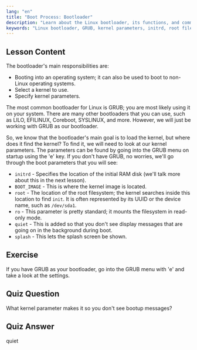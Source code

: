 ```yaml
---
lang: "en"
title: "Boot Process: Bootloader"
description: "Learn about the Linux bootloader, its functions, and common kernel parameters like initrd and root. Understand GRUB and optimize your Linux boot process."
keywords: "Linux bootloader, GRUB, kernel parameters, initrd, root filesystem, Linux boot process, Linux tutorial, beginner Linux"
---
```


## Lesson Content

The bootloader's main responsibilities are:

- Booting into an operating system; it can also be used to boot to non-Linux operating systems.
- Select a kernel to use.
- Specify kernel parameters.

The most common bootloader for Linux is GRUB; you are most likely using it on your system. There are many other bootloaders that you can use, such as LILO, EFILINUX, Coreboot, SYSLINUX, and more. However, we will just be working with GRUB as our bootloader.

So, we know that the bootloader's main goal is to load the kernel, but where does it find the kernel? To find it, we will need to look at our kernel parameters. The parameters can be found by going into the GRUB menu on startup using the 'e' key. If you don't have GRUB, no worries, we'll go through the boot parameters that you will see:

- `initrd` - Specifies the location of the initial RAM disk (we'll talk more about this in the next lesson).
- `BOOT_IMAGE` - This is where the kernel image is located.
- `root` - The location of the root filesystem; the kernel searches inside this location to find `init`. It is often represented by its UUID or the device name, such as `/dev/sda1`.
- `ro` - This parameter is pretty standard; it mounts the filesystem in read-only mode.
- `quiet` - This is added so that you don't see display messages that are going on in the background during boot.
- `splash` - This lets the splash screen be shown.

## Exercise

If you have GRUB as your bootloader, go into the GRUB menu with 'e' and take a look at the settings.

## Quiz Question

What kernel parameter makes it so you don't see bootup messages?

## Quiz Answer

quiet

